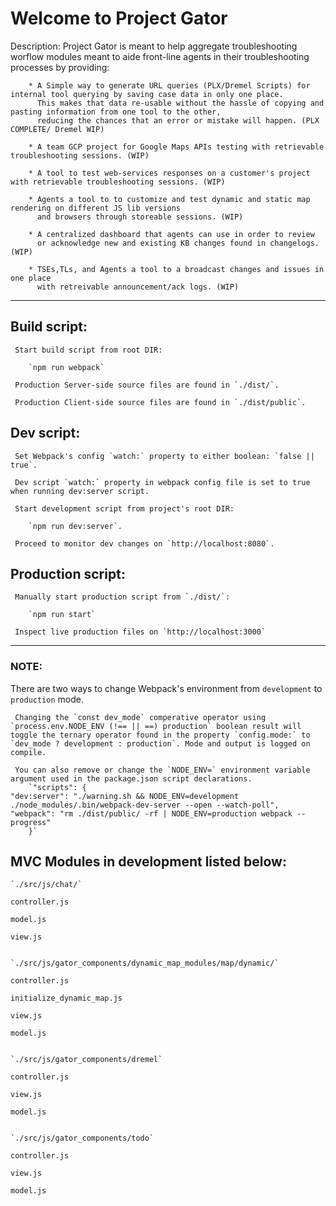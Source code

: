 #                                        Welcome to Project Gator


Description: Project Gator is meant to help aggregate troubleshooting worflow modules meant to aide front-line agents in their troubleshooting processes by providing:

        * A Simple way to generate URL queries (PLX/Dremel Scripts) for internal tool querying by saving case data in only one place. 
          This makes that data re-usable without the hassle of copying and pasting information from one tool to the other, 
          reducing the chances that an error or mistake will happen. (PLX COMPLETE/ Dremel WIP) 

        * A team GCP project for Google Maps APIs testing with retrievable troubleshooting sessions. (WIP)

        * A tool to test web-services responses on a customer's project with retrievable troubleshooting sessions. (WIP)

        * Agents a tool to to customize and test dynamic and static map rendering on different JS lib versions 
          and browsers through storeable sessions. (WIP)

        * A centralized dashboard that agents can use in order to review 
          or acknowledge new and existing KB changes found in changelogs. (WIP)

        * TSEs,TLs, and Agents a tool to a broadcast changes and issues in one place 
          with retreivable announcement/ack logs. (WIP)


***

## Build script:
    
     Start build script from root DIR: 
        
        `npm run webpack`

     Production Server-side source files are found in `./dist/`.

     Production Client-side source files are found in `./dist/public`.

## Dev script: 
    
     Set Webpack's config `watch:` property to either boolean: `false || true`.
 
     Dev script `watch:` property in webpack config file is set to true when running dev:server script. 
    
     Start development script from project's root DIR:
        
        `npm run dev:server`.

     Proceed to monitor dev changes on `http://localhost:8080`.

## Production  script:

     Manually start production script from `./dist/`: 
    
        `npm run start` 

     Inspect live production files on `http://localhost:3000`

***

### NOTE: 

There are two ways to change Webpack's environment from `development` to `production` mode. 

     Changing the `const dev_mode` comperative operator using `process.env.NODE_ENV (!== || ==) production` boolean result will toggle the ternary operator found in the property `config.mode:` to `dev_mode ? development : production`. Mode and output is logged on compile.  

     You can also remove or change the `NODE_ENV=` environment variable argument used in the package.json script declarations.
        `"scripts": {
    "dev:server": "./warning.sh && NODE_ENV=development ./node_modules/.bin/webpack-dev-server --open --watch-poll",
    "webpack": "rm ./dist/public/ -rf | NODE_ENV=production webpack --progress"
        }` 

## MVC Modules in development listed below:



    `./src/js/chat/`

    controller.js

    model.js

    view.js


    `./src/js/gator_components/dynamic_map_modules/map/dynamic/`

    controller.js

    initialize_dynamic_map.js

    view.js

    model.js


    `./src/js/gator_components/dremel`

    controller.js

    view.js

    model.js


    `./src/js/gator_components/todo`

    controller.js

    view.js

    model.js